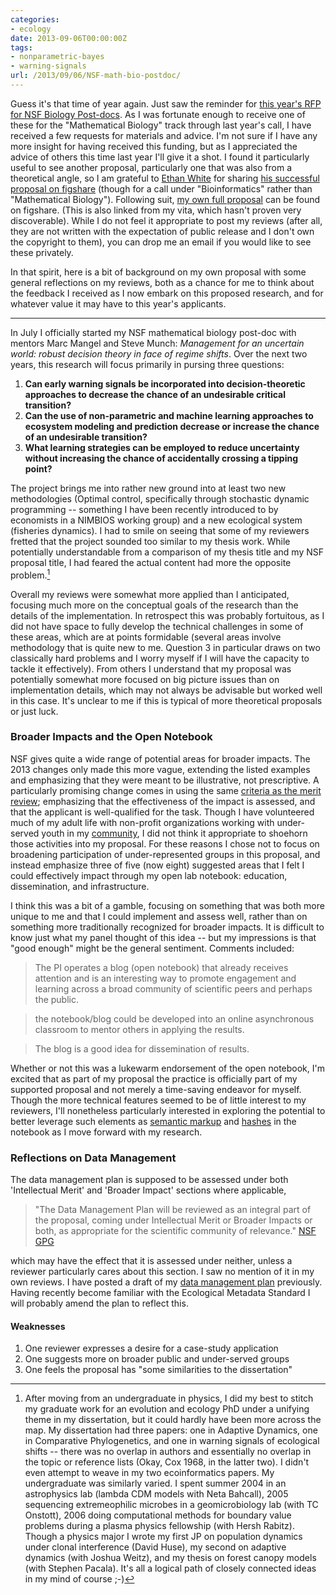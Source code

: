 ```yaml
---
categories:
- ecology
date: 2013-09-06T00:00:00Z
tags:
- nonparametric-bayes
- warning-signals
url: /2013/09/06/NSF-math-bio-postdoc/
---
```


Guess it's that time of year again.  Just saw the reminder for [this year's RFP for NSF Biology Post-docs](http://www.nsf.gov/funding/pgm_summ.jsp?pims_id=503622&WT.mc_id=USNSF_39&WT.mc_ev=click).  As I was fortunate enough to receive one of these for the "Mathematical Biology" track through last year's call, I have received a few requests for materials and advice.  I'm not sure if I have any more insight for having received this funding, but as I appreciated the advice of others this time last year I'll give it a shot.  I found it particularly useful to see another proposal, particularly one that was also from a theoretical angle, so I am grateful to [Ethan White](http://whitelab.weecology.org/) for sharing [his successful proposal on figshare](http://dx.doi.org/10.6084/m9.figshare.93938) (though for a call under "Bioinformatics" rather than "Mathematical Biology").  Following suit, [my own full proposal](http://dx.doi.org/10.6084/m9.figshare.652970) can be found on figshare. (This is also linked from my vita, which hasn't proven very discoverable). While I do not feel it appropriate to post my reviews (after all, they are not written with the expectation of public release and I don't own the copyright to them), you can drop me an email if you would like to see these privately.

In that spirit, here is a bit of background on my own proposal with some general reflections on my reviews, both as a chance for me to think about the feedback I received as I now embark on this proposed research, and for whatever value it may have to this year's applicants.


----------------

In July I officially started my NSF mathematical biology post-doc with mentors Marc Mangel and Steve Munch:  _Management for an uncertain world: robust decision theory in face of regime shifts_.   Over the next two years, this research will focus primarily in pursing three questions:

1. **Can early warning signals be incorporated into decision-theoretic approaches to decrease the chance of an undesirable critical transition?**
2. **Can the use of non-parametric and machine learning approaches to ecosystem modeling and prediction decrease or increase the chance of an undesirable transition?**
3. **What learning strategies can be employed to reduce uncertainty without increasing the chance of accidentally crossing a tipping point?**


The project brings me into rather new ground into at least two new methodologies (Optimal control, specifically through stochastic dynamic programming -- something I have been recently introduced to by economists in a NIMBIOS working group)  and a new ecological system (fisheries dynamics). I had to smile on seeing that some of my reviewers fretted that the project sounded too similar to my thesis work.  While potentially understandable from a comparison of my thesis title and my NSF proposal title, I had feared the actual content had more the opposite problem.[^1]

Overall my reviews were somewhat more applied than I anticipated, focusing much more on the conceptual goals of the research than the details of the implementation.  In retrospect this was probably fortuitous, as I did not have space to fully develop the technical challenges in some of these areas, which are at points formidable (several areas involve methodology that is quite new to me.  Question 3 in particular draws on two classically hard problems and I worry myself if I will have the capacity to tackle it effectively). From others I understand that my proposal was potentially somewhat more focused on big picture issues than on implementation details, which may not always be advisable but worked well in this case.  It's unclear to me if this is typical of more theoretical proposals or just luck.



### Broader Impacts and the Open Notebook

NSF gives quite a wide range of potential areas for broader impacts. The 2013 changes only made this more vague, extending the listed examples and emphasizing that they were meant to be illustrative, not prescriptive. A particularly promising change comes in using the same [criteria as the merit review](http://www.nsf.gov/pubs/policydocs/pappguide/nsf13001/gpg_3.jsp#IIIA2); emphasizing that the effectiveness of the impact is assessed, and that the applicant is well-qualified for the task. Though I have volunteered much of my adult life with non-profit organizations working with under-served youth in my [community](/community.html), I did not think it appropriate to shoehorn those activities into my proposal.  For these reasons I chose not to focus on broadening participation of under-represented groups in this proposal, and instead emphasize three of five (now eight) suggested areas that I felt I could effectively impact through my open lab notebook: education, dissemination, and infrastructure.

I think this was a bit of a gamble, focusing on something that was both more unique to me and that I could implement and assess well, rather than on something more traditionally recognized for broader impacts. It is difficult to know just what my panel thought of this idea -- but my impressions is that "good enough" might be the general sentiment.  Comments included:

> The PI operates a blog (open notebook) that already receives attention and is an interesting way to promote engagement and learning across a broad community of scientific peers and perhaps the public.


> the notebook/blog could be developed into an online asynchronous classroom to mentor others in applying the results.


> The blog is a good idea for dissemination of results.

Whether or not this was a lukewarm endorsement of the open notebook, I'm excited that as part of my proposal the practice is officially part of my supported proposal and not merely a time-saving endeavor for myself.  Though the more technical features seemed to be of little interest to my reviewers, I'll nonetheless particularly interested in exploring the potential to better leverage such elements as [semantic markup](http://carlboettiger.info/2013/04/04/notebook-parsing.html) and [hashes](http://carlboettiger.info/2013/05/03/notebook-features-hashes-providing-an-immutable-and-verifiable-research-record.html) in the notebook as I move forward with my research.

### Reflections on Data Management

The data management plan is supposed to be assessed under both 'Intellectual Merit' and 'Broader Impact' sections where applicable,

> "The Data Management Plan will be reviewed as an integral part of the proposal, coming under Intellectual Merit or Broader Impacts or both, as appropriate for the scientific community of relevance." [NSF GPG](http://www.nsf.gov/pubs/policydocs/pappguide/nsf13001/gpg_2.jsp#IIC2j)

which may have the effect that it is assessed under neither, unless a reviewer particularly cares about this section. I saw no mention of it in my own reviews.  I have posted a draft of my [data management plan](http://carlboettiger.info/2012/10/09/data-management-plan.html) previously.  Having recently become familiar with the Ecological Metadata Standard I will probably amend the plan to reflect this.


#### Weaknesses

1. One reviewer expresses a desire for a case-study application
2. One suggests more on broader public and under-served groups
3. One feels the proposal has "some similarities to the dissertation"


[^1]: After moving from an undergraduate in physics, I did my best to stitch my graduate work for an evolution and ecology PhD under a unifying theme in my dissertation, but it could hardly have been more across the map.  My dissertation had three papers: one in Adaptive Dynamics, one in Comparative Phylogenetics, and one in warning signals of ecological shifts -- there was no overlap in authors and essentially no overlap in the topic or reference lists (Okay, Cox 1968, in the latter two).  I didn't even attempt to weave in my two ecoinformatics papers.  My undergraduate was similarly varied.  I spent summer 2004 in an astrophysics lab (lambda CDM models with Neta Bahcall), 2005 sequencing extremeophilic microbes in a geomicrobiology lab (with TC Onstott), 2006 doing computational methods for boundary value problems during a plasma physics fellowship (with Hersh Rabitz).  Though a physics major I wrote my first JP on population dynamics under clonal interference (David Huse), my second on adaptive dynamics (with Joshua Weitz), and my thesis on forest canopy models (with Stephen Pacala).  It's all a logical path of closely connected ideas in my mind of course ;-)
